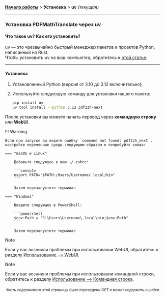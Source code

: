 [**Начало работы**](./getting-started.md) > **Установка** > **uv** _(текущая)_

---

### Установка PDFMathTranslate через uv

#### Что такое uv? Как его установить?

uv — это чрезвычайно быстрый менеджер пакетов и проектов Python, написанный на Rust.
<br>
Чтобы установить uv на ваш компьютер, обратитесь к [этой статье](https://docs.astral.sh/uv/getting-started/installation/).

---

#### Установка

1. Установленный Python (версия от 3.10 до 3.12 включительно);

2. Используйте следующую команду для установки нашего пакета:

    ```bash
    pip install uv
    uv tool install --python 3.12 pdf2zh-next
    ```

После установки вы можете начать перевод через **командную строку** или **WebUI**.

!!! Warning

    Если при запуске вы видите ошибку `command not found: pdf2zh_next`, настройте переменные среды следующим образом и попробуйте снова:

    === "macOS и Linux"

        Добавьте следующее в ваш ~/.zshrc:

        ```console
        export PATH="$PATH:/Users/Username/.local/bin"
        ```

        Затем перезапустите терминал

    === "Windows"

        Введите следующее в PowerShell:

        ```powershell
        $env:Path = "C:\Users\Username\.local\bin;$env:Path"
        ```

        Затем перезапустите терминал

> [!NOTE]
> Если у вас возникли проблемы при использовании WebUI, обратитесь к разделу [Использование --> WebUI](./USAGE_webui.md).

> [!NOTE]
> Если у вас возникли проблемы при использовании командной строки, обратитесь к разделу [Использование --> Командная строка](./USAGE_commandline.md).

<div align="right"> 
<h6><small>Часть содержимого этой страницы была переведена GPT и может содержать ошибки.</small></h6>
